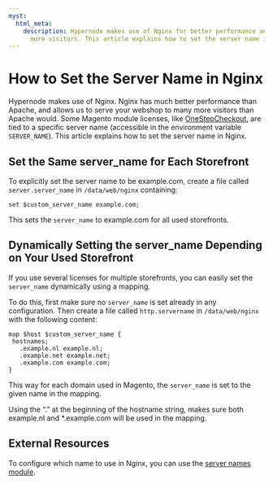 ```yaml
---
myst:
  html_meta:
    description: Hypernode makes use of Nginx for better performance and to allow
      more visitors. This article explains how to set the server name in Nginx.
---
```


<!-- source: https://support.hypernode.com/en/hypernode/nginx/how-to-set-the-server-name-in-nginx/ -->

# How to Set the Server Name in Nginx

Hypernode makes use of Nginx. Nginx has much better performance than Apache, and allows us to serve your webshop to many more visitors than Apache would. Some Magento module licenses, like [OneStepCheckout](http://www.onestepcheckout.com/), are tied to a specific server name (accessible in the environment variable `SERVER_NAME`). This article explains how to set the server name in Nginx.

## Set the Same server_name for Each Storefront

To explicitly set the server name to be example.com, create a file called `server.server_name` in `/data/web/nginx` containing:

```nginx
set $custom_server_name example.com;
```

This sets the `server_name` to example.com for all used storefronts.

## Dynamically Setting the server_name Depending on Your Used Storefront

If you use several licenses for multiple storefronts, you can easily set the `server_name` dynamically using a mapping.

To do this, first make sure no `server_name` is set already in any configuration. Then create a file called `http.servername` in `/data/web/nginx` with the following content:

```nginx
map $host $custom_server_name {
 hostnames;
   .example.nl example.nl;
   .example.net example.net;
   .example.com example.com;
}
```

This way for each domain used in Magento, the `server_name` is set to the given name in the mapping.

Using the “.” at the beginning of the hostname string, makes sure both example.nl and \*.example.com will be used in the mapping.

## External Resources

To configure which name to use in Nginx, you can use the [server names module](http://nginx.org/en/docs/http/server_names.html).
